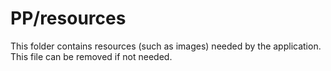 # PP/resources

This folder contains resources (such as images) needed by the application. This file can
be removed if not needed.
